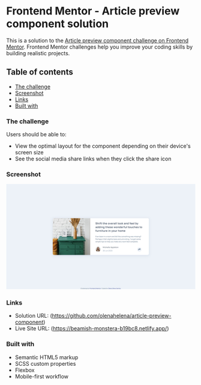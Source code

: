 # Frontend Mentor - Article preview component solution

This is a solution to the [Article preview component challenge on Frontend Mentor](https://www.frontendmentor.io/challenges/article-preview-component-dYBN_pYFT). Frontend Mentor challenges help you improve your coding skills by building realistic projects. 

## Table of contents
  - [The challenge](#the-challenge)
  - [Screenshot](#screenshot)
  - [Links](#links)
  - [Built with](#built-with)

### The challenge

Users should be able to:

- View the optimal layout for the component depending on their device's screen size
- See the social media share links when they click the share icon

### Screenshot

![](./screenshot__desktop.png)

### Links

- Solution URL: (https://github.com/olenahelena/article-preview-component)
- Live Site URL: (https://beamish-monstera-b19bc8.netlify.app/)

### Built with

- Semantic HTML5 markup
- SCSS custom properties
- Flexbox
- Mobile-first workflow

